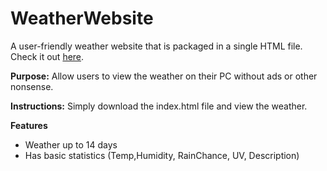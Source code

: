 # WeatherWebsite
A user-friendly weather website that is packaged in a single HTML file.
Check it out [here](https://buildsgordon.github.io/WeatherWebsite/).

**Purpose:** Allow users to view the weather on their PC without ads or other nonsense.

**Instructions:** Simply download the index.html file and view the weather.

**Features**
- Weather up to 14 days
- Has basic statistics (Temp,Humidity, RainChance, UV, Description)
